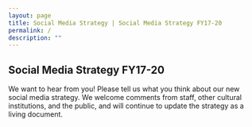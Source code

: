 ```yaml
---
layout: page
title: Social Media Strategy | Social Media Strategy FY17-20
permalink: /
description: ""
---
```


## Social Media Strategy FY17-20

We want to hear from you! Please tell us what you think about our new social media strategy. We welcome comments from staff, other cultural institutions, and the public, and will continue to update the strategy as a living document. 
